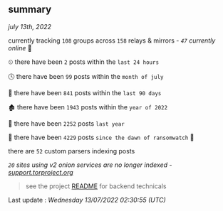 
## summary
_july 13th, 2022_

currently tracking `108` groups across `158` relays & mirrors - _`47` currently online_ 📡

⏲ there have been `2` posts within the `last 24 hours`

🕓 there have been `99` posts within the `month of july`

📅 there have been `841` posts within the `last 90 days`

🏚 there have been `1943` posts within the `year of 2022`

🚀 there have been `2252` posts `last year`

🦕 there have been `4229` posts `since the dawn of ransomwatch` 🐣

there are `52` custom parsers indexing posts

_`20` sites using v2 onion services are no longer indexed - [support.torproject.org](https://support.torproject.org/onionservices/v2-deprecation/)_

> see the project [README](https://github.com/jmousqueton/ransomwatch#readme) for backend technicals



Last update : _Wednesday 13/07/2022 02:30:55 (UTC)_

